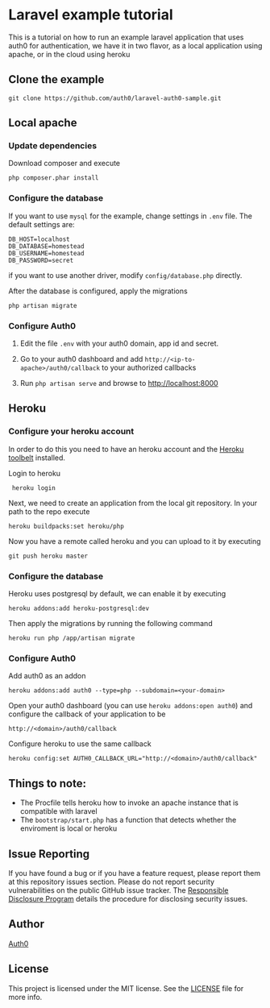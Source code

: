 # Laravel example tutorial

This is a tutorial on how to run an example laravel application that uses auth0 for authentication, we have it in two flavor, as a local application using apache, or in the cloud using heroku

## Clone the example

```
git clone https://github.com/auth0/laravel-auth0-sample.git
```

## Local apache

### Update dependencies

Download composer and execute

```
php composer.phar install
```

### Configure the database

If you want to use `mysql` for the example, change settings in `.env` file. The default settings are:

```
DB_HOST=localhost
DB_DATABASE=homestead
DB_USERNAME=homestead
DB_PASSWORD=secret
```

if you want to use another driver, modify `config/database.php` directly.

After the database is configured, apply the migrations
```
php artisan migrate
```

### Configure Auth0

1. Edit the file `.env` with your auth0 domain, app id and secret.

2. Go to your auth0 dashboard and add `http://<ip-to-apache>/auth0/callback` to your authorized callbacks

3. Run `php artisan serve` and browse to [http://localhost:8000](http://localhost:8000)



## Heroku
### Configure your heroku account
In order to do this you need to have an heroku account and the [Heroku toolbelt](https://toolbelt.heroku.com/) installed.

Login to heroku

     heroku login

Next, we need to create an application from the local git repository. In your path to the repo execute

    heroku buildpacks:set heroku/php

Now you have a remote called heroku and you can upload to it by executing

    git push heroku master

### Configure the database

Heroku uses postgresql by default, we can enable it by executing

    heroku addons:add heroku-postgresql:dev

Then apply the migrations by running the following command

    heroku run php /app/artisan migrate

### Configure Auth0

Add auth0 as an addon

    heroku addons:add auth0 --type=php --subdomain=<your-domain>

Open your auth0 dashboard (you can use `heroku addons:open auth0`) and configure the callback of your application to be

    http://<domain>/auth0/callback

Configure heroku to use the same callback

    heroku config:set AUTH0_CALLBACK_URL="http://<domain>/auth0/callback"

## Things to note:
* The Procfile tells heroku how to invoke an apache instance that is compatible with laravel
* The `bootstrap/start.php` has a function that detects whether the enviroment is local or heroku

## Issue Reporting

If you have found a bug or if you have a feature request, please report them at this repository issues section. Please do not report security vulnerabilities on the public GitHub issue tracker. The [Responsible Disclosure Program](https://auth0.com/whitehat) details the procedure for disclosing security issues.

## Author

[Auth0](auth0.com)

## License

This project is licensed under the MIT license. See the [LICENSE](LICENSE) file for more info.
